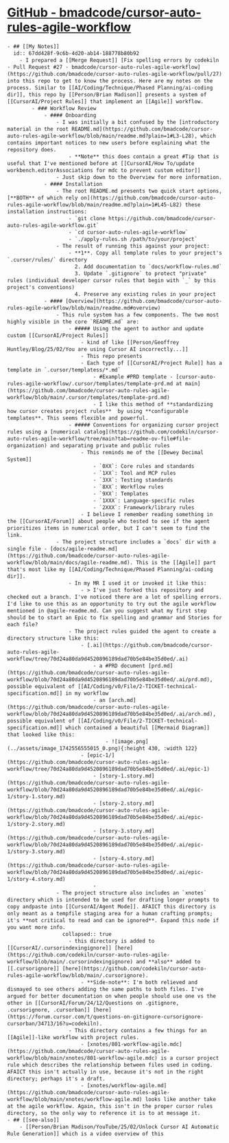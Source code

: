 # [GitHub - bmadcode/cursor-auto-rules-agile-workflow](https://github.com/bmadcode/cursor-auto-rules-agile-workflow)
	- ## [[My Notes]]
	  id:: 67dd428f-9c6b-4d20-ab14-188778b80b92
		- I prepared a [[Merge Request]] [Fix spelling errors by codekiln · Pull Request #27 · bmadcode/cursor-auto-rules-agile-workflow](https://github.com/bmadcode/cursor-auto-rules-agile-workflow/pull/27) into this repo to get to know the process. Here are my notes on the process. Similar to [[AI/Coding/Technique/Phased Planning/ai-coding dir]], this repo by [[Person/Brian Madison]] presents a system of [[CursorAI/Project Rules]] that implement an [[Agile]] workflow.
			- ### Workflow Review
				- #### Onboarding
					- I was initially a bit confused by the [introductory material in the root README.md](https://github.com/bmadcode/cursor-auto-rules-agile-workflow/blob/main/readme.md?plain=1#L3-L28), which contains important notices to new users before explaining what the repository does.
						- **Note** this does contain a great #Tip that is useful that I've mentioned before at [[CursorAI/How To/update workbench.editorAssociations for mdc to prevent custom editor]]
					- Just skip down to the Overview for more information.
				- #### Installation
					- The root README.md presents two quick start options, [**BOTH** of which rely on](https://github.com/bmadcode/cursor-auto-rules-agile-workflow/blob/main/readme.md?plain=1#L45-L82) these installation instructions:
						- `git clone https://github.com/bmadcode/cursor-auto-rules-agile-workflow.git`
						- `cd cursor-auto-rules-agile-workflow`
						- `./apply-rules.sh /path/to/your/project`
					- The result of running this against your project:
						- **1**. Copy all template rules to your project's `.cursor/rules/` directory
						  2. Add documentation to `docs/workflow-rules.md`
						  3. Update `.gitignore` to protect "private" rules (individual developer cursor rules that begin with `_` by this project's conventions)
						  4. Preserve any existing rules in your project
				- #### [Overview](https://github.com/bmadcode/cursor-auto-rules-agile-workflow/blob/main/readme.md#overview)
					- This rule system has a few components. The two most highly visible in the core `README.md` are:
						- ##### Using the agent to author and update custom [[CursorAI/Project Rules]]
							- kind of like [[Person/Geoffrey Huntley/Blog/25/02/You are using Cursor AI incorrectly...]]
							- This repo presents
							- Each type of [[CursorAI/Project Rule]] has a template in `.cursor/templatess/*.md`
								- #Example #PRD template - [cursor-auto-rules-agile-workflow/.cursor/templates/template-prd.md at main](https://github.com/bmadcode/cursor-auto-rules-agile-workflow/blob/main/.cursor/templates/template-prd.md)
								- I like this method of **standardizing how cursor creates project rules**  by using **configurable templates**. This seems flexible and powerful.
						- ##### Conventions for organizing cursor project rules using a [numerical catalog](https://github.com/codekiln/cursor-auto-rules-agile-workflow/tree/main?tab=readme-ov-file#file-organization) and separating private and public rules
							- This reminds me of the [[Dewey Decimal System]]
								- `0XX`: Core rules and standards
								- `1XX`: Tool and MCP rules
								- `3XX`: Testing standards
								- `8XX`: Workflow rules
								- `9XX`: Templates
								- `1XXX`: Language-specific rules
								- `2XXX`: Framework/library rules
							- I believe I remember reading something in the [[CursorAI/Forum]] about people who tested to see if the agent prioritizes items in numerical order, but I can't seem to find the link.
					- The project structure includes a `docs` dir with a single file - [docs/agile-readme.md](https://github.com/bmadcode/cursor-auto-rules-agile-workflow/blob/main/docs/agile-readme.md). This is the [[Agile]] part that's most like my [[AI/Coding/Technique/Phased Planning/ai-coding dir]].
						- In my MR I used it or invoked it like this:
							- > I've just forked this repository and checked out a branch. I've noticed there are a lot of spelling errors. I'd like to use this as an opportunity to try out the agile workflow mentioned in @agile-readme.md. Can you suggest what my first step should be to start an Epic to fix spelling and grammar and Stories for each file?
						- The project rules guided the agent to create a directory structure like this:
							- [.ai](https://github.com/bmadcode/cursor-auto-rules-agile-workflow/tree/70d24a80da9d4520896189dad70b5e84be35d0ed/.ai)
								- a #PRD document [prd.md](https://github.com/bmadcode/cursor-auto-rules-agile-workflow/blob/70d24a80da9d4520896189dad70b5e84be35d0ed/.ai/prd.md), possible equivalent of [[AI/Coding/v0/File/2-TICKET-technical-specification.md]] in my workflow
								- an [arch.md](https://github.com/bmadcode/cursor-auto-rules-agile-workflow/blob/70d24a80da9d4520896189dad70b5e84be35d0ed/.ai/arch.md), possible equivalent of [[AI/Coding/v0/File/2-TICKET-technical-specification.md]] which contained a beautiful [[Mermaid Diagram]] that looked like this:
									- ![image.png](../assets/image_1742556555015_0.png){:height 430, :width 122}
							- [epic-1/](https://github.com/bmadcode/cursor-auto-rules-agile-workflow/tree/70d24a80da9d4520896189dad70b5e84be35d0ed/.ai/epic-1)
								- [story-1.story.md](https://github.com/bmadcode/cursor-auto-rules-agile-workflow/blob/70d24a80da9d4520896189dad70b5e84be35d0ed/.ai/epic-1/story-1.story.md)
								- [story-2.story.md](https://github.com/bmadcode/cursor-auto-rules-agile-workflow/blob/70d24a80da9d4520896189dad70b5e84be35d0ed/.ai/epic-1/story-2.story.md)
								- [story-3.story.md](https://github.com/bmadcode/cursor-auto-rules-agile-workflow/blob/70d24a80da9d4520896189dad70b5e84be35d0ed/.ai/epic-1/story-3.story.md)
								- [story-4.story.md](https://github.com/bmadcode/cursor-auto-rules-agile-workflow/blob/70d24a80da9d4520896189dad70b5e84be35d0ed/.ai/epic-1/story-4.story.md)
								-
					- The project structure also includes an `xnotes` directory which is intended to be used for drafting longer prompts to copy andpaste into [[CursorAI/Agent Mode]]. AFAICT this directory is only meant as a tempfile staging area for a human crafting prompts; it's **not critical to read and can be ignored**. Expand this node if you want more info.
					  collapsed:: true
						- this directory is added to [[CursorAI/.cursorindexingignore]] [here](https://github.com/codekiln/cursor-auto-rules-agile-workflow/blob/main/.cursorindexingignore) and **also** added to [[.cursorignore]] [here](https://github.com/codekiln/cursor-auto-rules-agile-workflow/blob/main/.cursorignore).
							- **Side-note**: I'm both relieved and dismayed to see others adding the same paths to both files. I've argued for better documentation on when people should use one vs the other in [[CursorAI/Forum/24/12/Questions on .gitignore, .cursorignore, .cursorban]] [here](https://forum.cursor.com/t/questions-on-gitignore-cursorignore-cursorban/34713/16?u=codekiln).
						- This directory contains a few things for an [[Agile]]-like workflow with project rules.
							- [xnotes/801-workflow-agile.mdc](https://github.com/bmadcode/cursor-auto-rules-agile-workflow/blob/main/xnotes/801-workflow-agile.mdc) is a cursor project rule which describes the relationship between files used in coding. AFAICT this isn't actually in use, because it's not in the right directory; perhaps it's a draft.
							- [xnotes/workflow-agile.md](https://github.com/bmadcode/cursor-auto-rules-agile-workflow/blob/main/xnotes/workflow-agile.md) looks like another take at the agile workflow. Again, this isn't in the proper cursor rules directory, so the only way to reference it is to at message it.
	- ## [[see-also]]
		- [[Person/Brian Madison/YouTube/25/02/Unlock Cursor AI Automatic Rule Generation]] which is a video overview of this